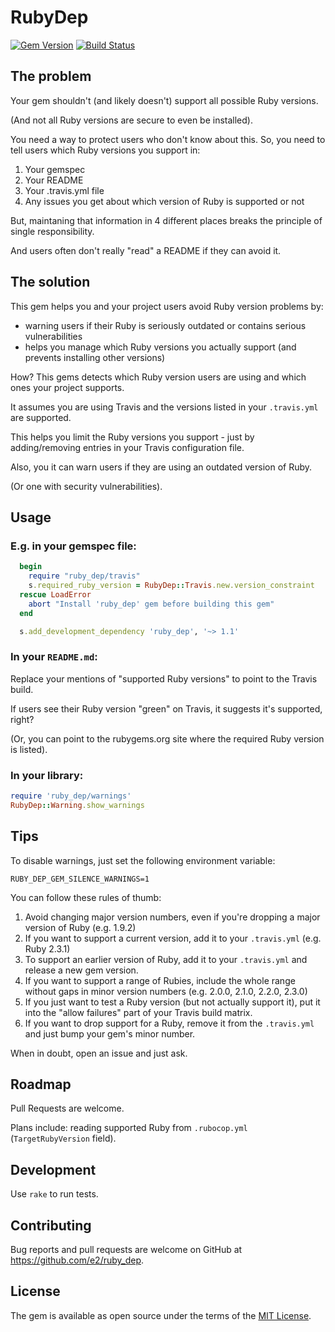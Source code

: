 # RubyDep

[![Gem Version](https://img.shields.io/gem/v/ruby_dep.svg?style=flat)](https://rubygems.org/gems/ruby_dep) [![Build Status](https://travis-ci.org/e2/ruby_dep.svg)](https://travis-ci.org/e2/ruby_dep)

## The problem

Your gem shouldn't (and likely doesn't) support all possible Ruby versions.

(And not all Ruby versions are secure to even be installed).

You need a way to protect users who don't know about this. So, you need to tell users which Ruby versions you support in:

1. Your gemspec
2. Your README
3. Your .travis.yml file
4. Any issues you get about which version of Ruby is supported or not

But, maintaning that information in 4 different places breaks the principle of
single responsibility.

And users often don't really "read" a README if they can avoid it.


## The solution

This gem helps you and your project users avoid Ruby version problems by:

- warning users if their Ruby is seriously outdated or contains serious vulnerabilities
- helps you manage which Ruby versions you actually support (and prevents installing other versions)

How? This gems detects which Ruby version users are using and which ones your project supports.

It assumes you are using Travis and the versions listed in your `.travis.yml` are supported.

This helps you limit the Ruby versions you support - just by adding/removing entries in your Travis configuration file.

Also, you it can warn users if they are using an outdated version of Ruby.

(Or one with security vulnerabilities).


## Usage

### E.g. in your gemspec file:

```ruby
  begin
    require "ruby_dep/travis"
    s.required_ruby_version = RubyDep::Travis.new.version_constraint
  rescue LoadError
    abort "Install 'ruby_dep' gem before building this gem"
  end

  s.add_development_dependency 'ruby_dep', '~> 1.1'
```

### In your `README.md`:

Replace your mentions of "supported Ruby versions" to point to the Travis build.

If users see their Ruby version "green" on Travis, it suggests it's supported, right?

(Or, you can point to the rubygems.org site where the required Ruby version is listed).


### In your library:

```ruby
require 'ruby_dep/warnings'
RubyDep::Warning.show_warnings
```

## Tips

To disable warnings, just set the following environment variable:

`RUBY_DEP_GEM_SILENCE_WARNINGS=1`

You can follow these rules of thumb:

1. Avoid changing major version numbers, even if you're dropping a major version of Ruby (e.g. 1.9.2)
2. If you want to support a current version, add it to your `.travis.yml` (e.g. Ruby 2.3.1)
3. To support an earlier version of Ruby, add it to your `.travis.yml` and release a new gem version.
4. If you want to support a range of Rubies, include the whole range without gaps in minor version numbers (e.g. 2.0.0, 2.1.0, 2.2.0, 2.3.0)
5. If you just want to test a Ruby version (but not actually support it), put it into the "allow failures" part of your Travis build matrix.
6. If you want to drop support for a Ruby, remove it from the `.travis.yml` and just bump your gem's minor number.

When in doubt, open an issue and just ask.


## Roadmap

Pull Requests are welcome.

Plans include: reading supported Ruby from `.rubocop.yml` (`TargetRubyVersion` field).


## Development

Use `rake` to run tests.

## Contributing

Bug reports and pull requests are welcome on GitHub at https://github.com/e2/ruby_dep.

## License

The gem is available as open source under the terms of the [MIT License](http://opensource.org/licenses/MIT).
